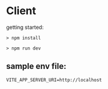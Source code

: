 # Client

getting started:

`> npm install`

`> npm run dev`

## sample env file:

`VITE_APP_SERVER_URI=http://localhost`
